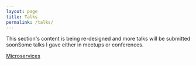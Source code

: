 ```yaml
---
layout: page
title: Talks
permalink: /talks/
---
```


This section's content is being re-designed and more talks will be submitted soonSome talks I gave either in meetups or conferences.

[Microservices](20191120_microservices/index.html)